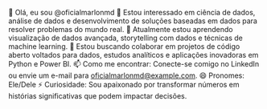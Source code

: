 👋 Olá, eu sou @oficialmarlonmd
👀 Estou interessado em ciência de dados, análise de dados e desenvolvimento de soluções baseadas em dados para resolver problemas do mundo real.
🌱 Atualmente estou aprendendo visualização de dados avançada, storytelling com dados e técnicas de machine learning.
💞️ Estou buscando colaborar em projetos de código aberto voltados para dados, estudos analíticos e aplicações inovadoras em Python e Power BI.
📫 Como me encontrar: Conecte-se comigo no LinkedIn ou envie um e-mail para oficialmarlonmd@example.com.
😄 Pronomes: Ele/Dele
⚡ Curiosidade: Sou apaixonado por transformar números em histórias significativas que podem impactar decisões.

<!---
oficialmarlonmd/oficialmarlonmd is a ✨ special ✨ repository because its `README.md` (this file) appears on your GitHub profile.
You can click the Preview link to take a look at your changes.
--->
